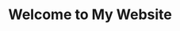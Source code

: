 
<!DOCTYPE html>
<html lang="en">
  <head>
    <meta charset="UTF-8">
    <meta name="viewport" content="width=device-width, initial-scale=1.0">
    <meta http-equiv="X-UA-Compatible" content="ie=edge">
    <title>
	    My Website
	</title>
    <link rel="stylesheet" href="./style.css">
    <link rel="icon" href="./favicon.ico" type="image/x-icon">
  </head>
  <body>
    <main>
        <h1>Welcome to My Website</h1>  
    </main>
	<script src="index.js"></script>
  </body>
</html>
